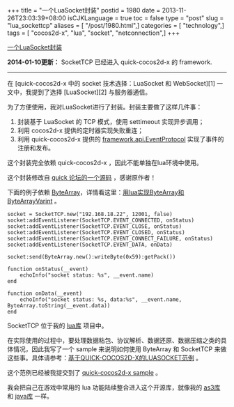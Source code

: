 +++
title = "一个LuaSocket封装"
postid = 1980
date = 2013-11-26T23:03:39+08:00
isCJKLanguage = true
toc = false
type = "post"
slug = "lua_sockettcp"
aliases = [ "/post/1980.html",]
categories = [ "technology",]
tags = [ "cocos2d-x", "lua", "socket", "netconnection",]
+++


[一个LuaSocket封装](https://blog.zengrong.net/post/1980.html)

**2014-01-10更新：** SocketTCP 已经进入 quick-cocos2d-x 的 framework.
<hr>
在 [quick-cocos2d-x 中的 socket 技术选择：LuaSocket 和 WebSocket][1] 一文中，我提到了选择 [LuaSocket][2] 与服务器通信。

为了方便使用，我对LuaSocket进行了封装。封装主要做了这样几件事：

1. 封装基于 LuaSocket 的 TCP 模式，使用 settimeout 实现异步调用；
2. 利用 cocos2d-x 提供的定时器实现失败重连；
3. 利用 quick-cocos2d-x 提供的 [framework.api.EventProtocol][4] 实现了事件的注册和发布。

这个封装完全依赖 quick-cocos2d-x ，因此不能单独在lua环境中使用。

这个封装修改自 [quick 论坛的一个源码][3] ，感谢原作者！

下面的例子依赖 [ByteArray][5]，详情看这里：[用lua实现ByteArray和ByteArrayVarint][5] 。<!--more-->

	socket = SocketTCP.new("192.168.18.22", 12001, false)
	socket:addEventListener(SocketTCP.EVENT_CONNECTED, onStatus)
	socket:addEventListener(SocketTCP.EVENT_CLOSE, onStatus)
	socket:addEventListener(SocketTCP.EVENT_CLOSED, onStatus)
	socket:addEventListener(SocketTCP.EVENT_CONNECT_FAILURE, onStatus)
	socket:addEventListener(SocketTCP.EVENT_DATA, onData)
	
	socket:send(ByteArray.new():writeByte(0x59):getPack())

	function onStatus(__event)
		echoInfo("socket status: %s", __event.name)
	end

	function onData(__event)
		echoInfo("socket status: %s, data:%s", __event.name, ByteArray.toString(__event.data))
	end

SocketTCP 位于我的 [lua库][6] 项目中。

在实际使用的过程中，要处理数据粘包、协议解析、数据还原、数据压缩之类的具体情况，因此我写了一个 sample 来说明如何使用 ByteArray 和 SocketTCP 来做这些事。具体请参考：[基于QUICK-COCOS2D-X的LUASOCKET范例][10] 。

这个范例已经被我提交到了 [quick-cocos2d-x sample][9] 。


我会把自己在游戏中常用的 lua 功能陆续整合进入这个开源库，就像我的 [as3库][7] 和 [java库][8] 一样。

[1]: https://blog.zengrong.net/post/1965.html
[2]: http://w3.impa.br/%7Ediego/software/luasocket/
[3]: http://cn.quick-x.com/?topic=quickkydsocketfzl
[4]: https://github.com/dualface/quick-cocos2d-x/blob/develop/framework/api/EventProtocol.lua
[5]: https://blog.zengrong.net/post/1968.html
[6]: https://github.com/zrong/lua
[7]: https://github.com/zrong/as3
[8]: https://github.com/zrong/java
[9]: https://github.com/dualface/quick-cocos2d-x/tree/develop/samples/luasocket
[10]: https://blog.zengrong.net/post/2020.html
